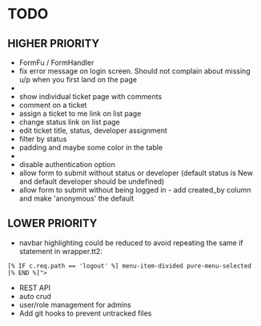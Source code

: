 # TODO

## HIGHER PRIORITY
- FormFu / FormHandler
- fix error message on login screen. Should not complain about missing u/p when you first land on the page
-
- show individual ticket page with comments
- comment on a ticket
- assign a ticket to me link on list page
- change status link on list page
- edit ticket title, status, developer assignment
- filter by status
- padding and maybe some color in the table
-
- disable authentication option
- allow form to submit without status or developer (default status is New and default developer should be undefined)
- allow form to submit without being logged in - add created_by column and make 'anonymous' the default

## LOWER PRIORITY
- navbar highlighting could be reduced to avoid repeating the same if statement in wrapper.tt2:
```
[% IF c.req.path == 'logout' %] menu-item-divided pure-menu-selected [% END %]">
```
- REST API
- auto crud
- user/role management for admins
- Add git hooks to prevent untracked files
